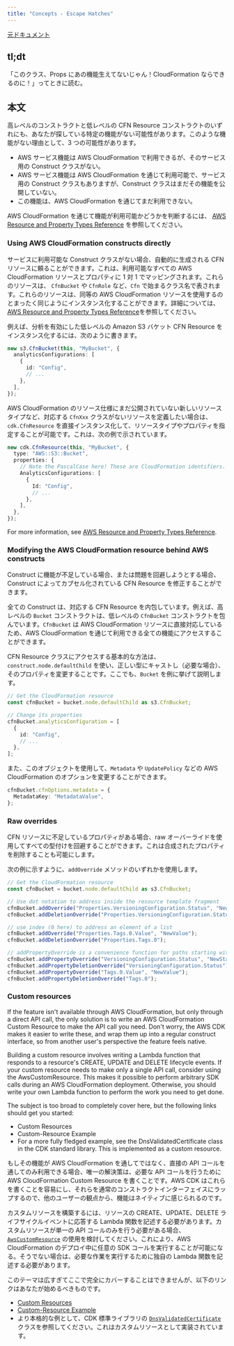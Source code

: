 ```yaml
---
title: "Concepts - Escape Hatches"
---
```


[元ドキュメント](https://docs.aws.amazon.com/cdk/v2/guide/cfn_layer.html)

## tl;dt

「このクラス、Props にあの機能生えてないじゃん！CloudFormation ならできるのに！」ってときに読む。

## 本文

高レベルのコンストラクトと低レベルの CFN Resource コンストラクトのいずれにも、あなたが探している特定の機能がない可能性があります。このような機能がない理由として、3 つの可能性があります。

- AWS サービス機能は AWS CloudFormation で利用できるが、そのサービス用の Construct クラスがない。
- AWS サービス機能は AWS CloudFormation を通じて利用可能で、サービス用の Construct クラスもありますが、Construct クラスはまだその機能を公開していない。
- この機能は、AWS CloudFormation を通じてまだ利用できない。

AWS CloudFormation を通じて機能が利用可能かどうかを判断するには、 [AWS Resource and Property Types Reference](https://docs.aws.amazon.com/AWSCloudFormation/latest/UserGuide/aws-template-resource-type-ref.html) を参照してください。

### Using AWS CloudFormation constructs directly

サービスに利用可能な Construct クラスがない場合、自動的に生成される CFN リソースに頼ることができます。これは、利用可能なすべての AWS CloudFormation リソースとプロパティに 1 対 1 でマッピングされます。これらのリソースは、 `CfnBucket` や `CfnRole` など、`Cfn` で始まるクラス名で表されます。これらのリソースは、同等の AWS CloudFormation リソースを使用するのとまったく同じようにインスタンス化することができます。詳細については、 [AWS Resource and Property Types Reference](https://docs.aws.amazon.com/AWSCloudFormation/latest/UserGuide/aws-template-resource-type-ref.html)を参照してください。

例えば、分析を有効にした低レベルの Amazon S3 バケット CFN Resource をインスタンス化するには、次のように書きます。

```ts
new s3.CfnBucket(this, "MyBucket", {
  analyticsConfigurations: [
    {
      id: "Config",
      // ...
    },
  ],
});
```

AWS CloudFormation のリソース仕様にまだ公開されていない新しいリソースタイプなど、対応する `CfnXxx` クラスがないリソースを定義したい場合は、 `cdk.CfnResource` を直接インスタンス化して、リソースタイプやプロパティを指定することが可能です。これは、次の例で示されています。

```ts
new cdk.CfnResource(this, "MyBucket", {
  type: "AWS::S3::Bucket",
  properties: {
    // Note the PascalCase here! These are CloudFormation identifiers.
    AnalyticsConfigurations: [
      {
        Id: "Config",
        // ...
      },
    ],
  },
});
```

For more information, see [AWS Resource and Property Types Reference](https://docs.aws.amazon.com/AWSCloudFormation/latest/UserGuide/aws-template-resource-type-ref.html).

### Modifying the AWS CloudFormation resource behind AWS constructs

Construct に機能が不足している場合、または問題を回避しようとする場合、Construct によってカプセル化されている CFN Resource を修正することができます。

全ての Construct は、対応する CFN Resource を内包しています。例えば、高レベルの `Bucket` コンストラクトは、低レベルの `CfnBucket` コンストラクトを包んでいます。`CfnBucket` は AWS CloudFormation リソースに直接対応しているため、AWS CloudFormation を通じて利用できる全ての機能にアクセスすることができます。

CFN Resource クラスにアクセスする基本的な方法は、`construct.node.defaultChild` を使い、正しい型にキャストし（必要な場合）、そのプロパティを変更することです。ここでも、`Bucket` を例に挙げて説明します。

```ts
// Get the CloudFormation resource
const cfnBucket = bucket.node.defaultChild as s3.CfnBucket;

// Change its properties
cfnBucket.analyticsConfiguration = [
  {
    id: "Config",
    // ...
  },
];
```

また、このオブジェクトを使用して、`Metadata` や `UpdatePolicy` などの AWS CloudFormation のオプションを変更することができます。

```ts
cfnBucket.cfnOptions.metadata = {
  MetadataKey: "MetadataValue",
};
```

### Raw overrides

CFN リソースに不足しているプロパティがある場合、raw オーバーライドを使用してすべての型付けを回避することができます。これは合成されたプロパティを削除することも可能にします。

次の例に示すように、`addOverride` メソッドのいずれかを使用します。

```ts
// Get the CloudFormation resource
const cfnBucket = bucket.node.defaultChild as s3.CfnBucket;

// Use dot notation to address inside the resource template fragment
cfnBucket.addOverride("Properties.VersioningConfiguration.Status", "NewStatus");
cfnBucket.addDeletionOverride("Properties.VersioningConfiguration.Status");

// use index (0 here) to address an element of a list
cfnBucket.addOverride("Properties.Tags.0.Value", "NewValue");
cfnBucket.addDeletionOverride("Properties.Tags.0");

// addPropertyOverride is a convenience function for paths starting with "Properties."
cfnBucket.addPropertyOverride("VersioningConfiguration.Status", "NewStatus");
cfnBucket.addPropertyDeletionOverride("VersioningConfiguration.Status");
cfnBucket.addPropertyOverride("Tags.0.Value", "NewValue");
cfnBucket.addPropertyDeletionOverride("Tags.0");
```

### Custom resources

If the feature isn't available through AWS CloudFormation, but only through a direct API call, the only solution is to write an AWS CloudFormation Custom Resource to make the API call you need. Don't worry, the AWS CDK makes it easier to write these, and wrap them up into a regular construct interface, so from another user's perspective the feature feels native.

Building a custom resource involves writing a Lambda function that responds to a resource's CREATE, UPDATE and DELETE lifecycle events. If your custom resource needs to make only a single API call, consider using the AwsCustomResource. This makes it possible to perform arbitrary SDK calls during an AWS CloudFormation deployment. Otherwise, you should write your own Lambda function to perform the work you need to get done.

The subject is too broad to completely cover here, but the following links should get you started:

- Custom Resources
- Custom-Resource Example
- For a more fully fledged example, see the DnsValidatedCertificate class in the CDK standard library. This is implemented as a custom resource.

もしその機能が AWS CloudFormation を通してではなく、直接の API コールを通してのみ利用できる場合、唯一の解決策は、必要な API コールを行うために AWS CloudFormation Custom Resource を書くことです。AWS CDK はこれらを書くことを容易にし、それらを通常のコンストラクトインターフェイスにラップするので、他のユーザーの観点から、機能はネイティブに感じられるのです。

カスタムリソースを構築するには、リソースの CREATE、UPDATE、DELETE ライフサイクルイベントに応答する Lambda 関数を記述する必要があります。カスタムリソースが単一の API コールのみを行う必要がある場合、 [`AwsCustomResource`](https://github.com/awslabs/aws-cdk/tree/master/packages/%40aws-cdk/custom-resources) の使用を検討してください。これにより、AWS CloudFormation のデプロイ中に任意の SDK コールを実行することが可能になる。そうでない場合は、必要な作業を実行するために独自の Lambda 関数を記述する必要があります。

このテーマは広すぎてここで完全にカバーすることはできませんが、以下のリンクはあなたが始めるべきものです。

- [Custom Resources](https://docs.aws.amazon.com/AWSCloudFormation/latest/UserGuide/template-custom-resources.html)
- [Custom-Resource Example](https://github.com/aws-samples/aws-cdk-examples/tree/master/typescript/custom-resource/)
- より本格的な例として、CDK 標準ライブラリの [`DnsValidatedCertificate`](https://github.com/awslabs/aws-cdk/blob/master/packages/@aws-cdk/aws-certificatemanager/lib/dns-validated-certificate.ts) クラスを参照してください。これはカスタムリソースとして実装されています。
